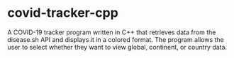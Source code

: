 # covid-tracker-cpp
A COVID-19 tracker program written in C++ that retrieves data from the disease.sh API and displays it in a colored format. The program allows the user to select whether they want to view global, continent, or country data.
